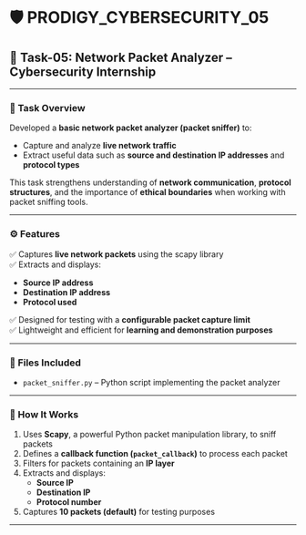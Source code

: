# 🛡️ PRODIGY_CYBERSECURITY_05

## 📡 Task-05: Network Packet Analyzer – Cybersecurity Internship

---

### 📘 Task Overview
Developed a **basic network packet analyzer (packet sniffer)** to:

- Capture and analyze **live network traffic**
- Extract useful data such as **source and destination IP addresses** and **protocol types**

This task strengthens understanding of **network communication**, **protocol structures**, and the importance of **ethical boundaries** when working with packet sniffing tools.

---

### ⚙️ Features
✅ Captures **live network packets** using the scapy library  
✅ Extracts and displays:
- **Source IP address**
- **Destination IP address**
- **Protocol used**

✅ Designed for testing with a **configurable packet capture limit**  
✅ Lightweight and efficient for **learning and demonstration purposes**

---

### 📂 Files Included
- `packet_sniffer.py` – Python script implementing the packet analyzer

---

### 🧠 How It Works
1. Uses **Scapy**, a powerful Python packet manipulation library, to sniff packets
2. Defines a **callback function (`packet_callback`)** to process each packet
3. Filters for packets containing an **IP layer**
4. Extracts and displays:
   - **Source IP**
   - **Destination IP**
   - **Protocol number**
5. Captures **10 packets (default)** for testing purposes

---



